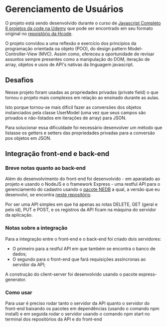 # Gerenciamento de Usuários


O projeto está sendo desenvolvido durante o curso de [Javascript Completo 6 projetos da code na Udemy](https://www.udemy.com/course/javascript-curso-completo/) que pode ser encontrado em seu formato original no [repoistório da Hcode](https://github.com/hcodebr/curso-javascript-projeto-usuarios).

O projeto convidou a uma reflexão e exercício dos princípios da programação orientada oa objeto (POO), do design pattern Model-Controller-View (MVC). Assim como, ofereceu a oportunidade de revisar assuntos sempre presentes como a manipulação do DOM, iteração de array, objetos e usos de API's nativas da linguagem javascript.

## Desafios

Nesse projeto foram usadas as propriedades privadas (private field) o que tornou o projeto mais complexos em relação ao ensinado durante as aulas.

Isto porque tornou-se mais díficil fazer as conversões dos objetos instanciados pela classe UserModel (uma vez que seus campos são privados e não-listados em iterações de array) para JSON.

Para solucionar essa dificuldade foi necessário desenvolver um método que listasse os getters e setters das propriedades privadas para a conversão pos objetos em JSON.


## Integração front-end e back-end

### Breve notas quanto ao back-end

Além do desenvolvimento do front-end foi desenvolvido - em aparatado ao projeto e usando o NodeJS e o framework Express - uma restful API para o gerenciamento do cadastro usando o [pacote NEDB](https://www.npmjs.com/package/nedb) a qual, a versão que eu desenvolvi, se encontra [neste repositório](https://github.com/emvalencaf/restfulAPIGerenciamentoDeUsuario).

Por ser uma API simples em que há apenas as rotas DELETE, GET (geral e pelo id), PUT e POST, e os registros da API ficam na máquina do servidor da aplicação.

### Notas sobre a integração

Para a integração entre o front-end e o back-end foi criado dois servidores:

- O primeiro para a restful API em que também se encontra o banco de dados;
- O segundo para o front-end que fará requisições assíncronas ao servidor da API;

A construção do client-server foi desenvolvido usando o pacote express-generator.

### Como usar

Para usar é preciso rodar tanto o servidor da API quanto o servidor do front-end baixando os pacotes em dependências (usando o comando npm install) e em seguida rodar o servidor usando o comando npm start no terminal dos repositórios da API e do front-end